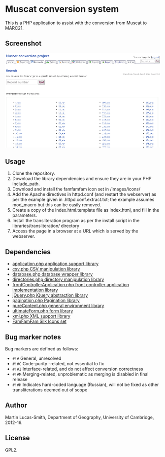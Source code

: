 Muscat conversion system
========================

This is a PHP application to assist with the conversion from Muscat to MARC21.

Screenshot
----------

![Screenshot](screenshot.png)


Usage
-----

1. Clone the repository.
2. Download the library dependencies and ensure they are in your PHP include_path.
3. Download and install the famfamfam icon set in /images/icons/
4. Add the Apache directives in httpd.conf (and restart the webserver) as per the example given in .httpd.conf.extract.txt; the example assumes mod_macro but this can be easily removed.
5. Create a copy of the index.html.template file as index.html, and fill in the parameters.
6. Install the transliteration program as per the install script in the libraries/transliteration/ directory
7. Access the page in a browser at a URL which is served by the webserver.


Dependencies
------------

* [application.php application support library](http://download.geog.cam.ac.uk/projects/application/)
* [csv.php CSV manipulation library](http://download.geog.cam.ac.uk/projects/csv/)
* [database.php database wrapper library](http://download.geog.cam.ac.uk/projects/database/)
* [directories.php directory manipulation library](http://download.geog.cam.ac.uk/projects/directories/)
* [frontControllerApplication.php front controller application implementation library](http://download.geog.cam.ac.uk/projects/frontcontrollerapplication/)
* [jQuery.php jQuery abstraction library](http://download.geog.cam.ac.uk/projects/jquery/)
* [pagination.php Pagination library](http://download.geog.cam.ac.uk/projects/pagination/)
* [pureContent.php general environment library](http://download.geog.cam.ac.uk/projects/purecontent/)
* [ultimateForm.php form library](http://download.geog.cam.ac.uk/projects/ultimateform/)
* [xml.php XML support library](http://download.geog.cam.ac.uk/projects/xml/)
* [FamFamFam Silk Icons set](http://www.famfamfam.com/lab/icons/silk/)


Bug marker notes
----------------

Bug markers are defined as follows:

* `#!#` General, unresolved
* `#!#C` Code-purity -related, not essential to fix
* `#!#I` Interface-related, and do not affect conversion correctness
* `#!#M` Merging-related, unproblematic as merging is disabled in final release
* `#!#H` Indicates hard-coded language (Russian), will not be fixed as other transliterations deemed out of scope


Author
------

Martin Lucas-Smith, Department of Geography, University of Cambridge, 2012-16.


License
-------

GPL2.

